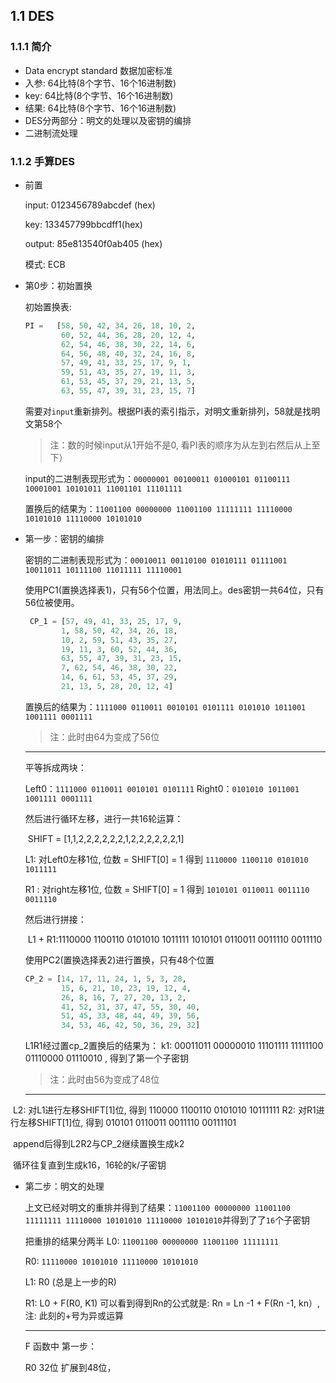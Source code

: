 ## 1.1 DES

### 1.1.1 简介

- Data encrypt standard 数据加密标准  
- 入参: 64比特(8个字节、16个16进制数)
- key: 64比特(8个字节、16个16进制数)
- 结果:  64比特(8个字节、16个16进制数)
- DES分两部分：明文的处理以及密钥的编排
- 二进制流处理

### 1.1.2 手算DES

- 前置

   input: 0123456789abcdef (hex)

   key: 133457799bbcdff1(hex)

   output: 85e813540f0ab405 (hex)

   模式: ECB

- 第0步：初始置换

  初始置换表:

  ```python
  PI =   [58, 50, 42, 34, 26, 18, 10, 2,
  	      60, 52, 44, 36, 28, 20, 12, 4,
  	      62, 54, 46, 38, 30, 22, 14, 6,
  	      64, 56, 48, 40, 32, 24, 16, 8,
  	      57, 49, 41, 33, 25, 17, 9, 1,
  	      59, 51, 43, 35, 27, 19, 11, 3,
  	      61, 53, 45, 37, 29, 21, 13, 5,
  	      63, 55, 47, 39, 31, 23, 15, 7]
  ```

  需要对`input`重新排列。根据PI表的索引指示，对明文重新排列，58就是找明文第58个

  > 注：数的时候input从1开始不是0, 看PI表的顺序为从左到右然后从上至下）

  input的二进制表现形式为：`00000001 00100011 01000101 01100111 10001001 10101011 11001101 11101111`

  置换后的结果为：`11001100 00000000 11001100 11111111 11110000 10101010 11110000 10101010`

- 第一步：密钥的编排

  密钥的二进制表现形式为：`00010011 00110100 01010111 01111001 10011011 10111100 11011111 11110001`

  使用PC1(置换选择表1)，只有56个位置，用法同上。des密钥一共64位，只有56位被使用。

  ```python
   CP_1 = [57, 49, 41, 33, 25, 17, 9,
          1, 58, 50, 42, 34, 26, 18,
          10, 2, 59, 51, 43, 35, 27,
          19, 11, 3, 60, 52, 44, 36,
          63, 55, 47, 39, 31, 23, 15,
          7, 62, 54, 46, 38, 30, 22,
          14, 6, 61, 53, 45, 37, 29,
          21, 13, 5, 28, 20, 12, 4]
  ```

  置换后的结果为：`1111000 0110011 0010101 0101111 0101010 1011001 1001111 0001111` 

  > 注：此时由64为变成了56位

  ---------------------------------------------------------------

  平等拆成两块：

    Left0：`1111000 0110011 0010101 0101111`
    Right0：`0101010 1011001 1001111 0001111`

  然后进行循环左移，进行一共16轮运算：

  ​	SHIFT = [1,1,2,2,2,2,2,2,1,2,2,2,2,2,2,1] 

  L1:   对Left0左移1位, 位数 = SHIFT[0] = 1 得到 `1110000 1100110 0101010 1011111`

  R1 :  对right左移1位, 位数 = SHIFT[0] = 1 得到 `1010101 0110011 0011110 0011110`

  然后进行拼接：

  ​	L1 + R1:1110000 1100110 0101010 1011111 1010101 0110011 0011110 0011110

  使用PC2(置换选择表2)进行置换，只有48个位置

  ```python
  CP_2 = [14, 17, 11, 24, 1, 5, 3, 28,
          15, 6, 21, 10, 23, 19, 12, 4,
          26, 8, 16, 7, 27, 20, 13, 2,
          41, 52, 31, 37, 47, 55, 30, 40,
          51, 45, 33, 48, 44, 49, 39, 56,
          34, 53, 46, 42, 50, 36, 29, 32]
  ```

  L1R1经过置cp_2置换后的结果为：
     k1: 00011011 00000010 11101111 11111100 01110000 01110010 , 得到了第一个子密钥

  > 注：此时由56为变成了48位

  ---------------------------

​       L2:  对L1进行左移SHIFT[1]位, 得到 110000 1100110 0101010 10111111
​       R2: 对R1进行左移SHIFT[1]位, 得到 010101 0110011 0011110 00111101

​       append后得到L2R2与CP_2继续置换生成k2

​       循环往复直到生成k16，16轮的k/子密钥

- 第二步：明文的处理

  上文已经对明文的重排并得到了结果：`11001100 00000000 11001100 11111111 11110000 10101010 11110000 10101010`并得到了了`16`个子密钥

  把重排的结果分两半
   L0: `11001100 00000000 11001100 11111111`

   R0: `11110000 10101010 11110000 10101010`

   L1: R0 (总是上一步的R)

   R1: L0 + F(R0, K1)   可以看到得到Rn的公式就是: Rn = Ln -1 + F(Rn -1, kn）, 注: 此刻的+号为异或运算

  -------------------

   F 函数中 第一步：

   	R0 32位 扩展到48位，

  

  

  

  